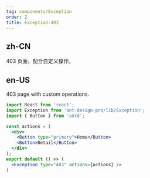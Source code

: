```yaml
---
tag: components/Exception
order: 2
title: Exception-403
---
```


## zh-CN

403 页面，配合自定义操作。

## en-US

403 page with custom operations.

````jsx
import React from 'react';
import Exception from 'ant-design-pro/lib/Exception';
import { Button } from 'antd';

const actions = (
  <div>
    <Button type="primary">Home</Button>
    <Button>Detail</Button>
  </div>
);
export default () => (
  <Exception type="403" actions={actions} />
)
````
